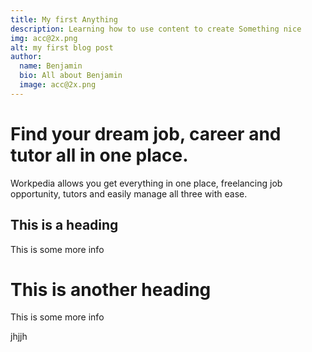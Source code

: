 ```yaml
---
title: My first Anything
description: Learning how to use content to create Something nice
img: acc@2x.png
alt: my first blog post
author:
  name: Benjamin
  bio: All about Benjamin
  image: acc@2x.png
---
```



# Find your dream job, career and tutor all in one place. 

Workpedia allows you get everything in one place, freelancing job opportunity, tutors and easily manage all three with ease.

## This is a heading

This is some more info

# This is another heading

This is some more info

<info-box>
  <template #info-box>
    This is a vue component inside markdown using slots
  </template>
</info-box>
jhjjh
<author :author="author"></author>
